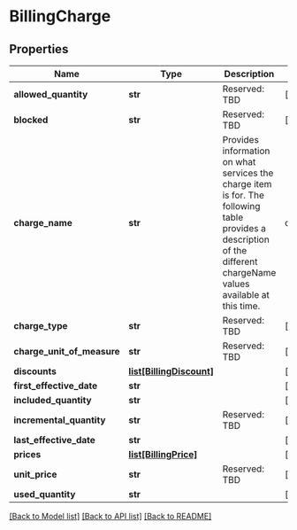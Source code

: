 # BillingCharge

## Properties
Name | Type | Description | Notes
------------ | ------------- | ------------- | -------------
**allowed_quantity** | **str** | Reserved: TBD | [optional] 
**blocked** | **str** | Reserved: TBD | [optional] 
**charge_name** | **str** | Provides information on what services the charge item is for.  The following table provides a description of the different chargeName values available at this time.  | chargeName | Description | | --- | --- | | id_check | ID Check Charge | | in_person_signing | In Person Signing charge | | envelopes Included | Sent Envelopes for the account | | age_verify | Age verification check | | ofac | OFAC Check | | id_confirm | ID confirmation check | | student_authentication | STAN PIN authentication check | | wet_sign_fax | Pages for returning signed documents by fax | | attachment_fax | Pages for returning attachments by fax | | phone_authentication | Phone authentication charge | | powerforms | PowerForm envelopes sent | | signer_payments | Payment processing charge | | outbound_fax | Send by fax charge | | bulk_recipient_envelopes | Bulk Recipient Envelopes sent | | sms_authentications | SMS authentication charge | | saml_authentications | SAML authentication charge | | express_signer_certificate | DocuSign Express Certificate charge | | personal_signer_certificate | Personal Signer Certificate charge | | safe_certificate | SAFE BioPharma Signer Certificate charge | | seats | Included active seats charge | | open_trust_certificate | OpenTrust Signer Certificate charge | | [optional] 
**charge_type** | **str** | Reserved: TBD | [optional] 
**charge_unit_of_measure** | **str** | Reserved: TBD | [optional] 
**discounts** | [**list[BillingDiscount]**](BillingDiscount.md) |  | [optional] 
**first_effective_date** | **str** |  | [optional] 
**included_quantity** | **str** |  | [optional] 
**incremental_quantity** | **str** | Reserved: TBD | [optional] 
**last_effective_date** | **str** |  | [optional] 
**prices** | [**list[BillingPrice]**](BillingPrice.md) |  | [optional] 
**unit_price** | **str** | Reserved: TBD | [optional] 
**used_quantity** | **str** |  | [optional] 

[[Back to Model list]](../README.md#documentation-for-models) [[Back to API list]](../README.md#documentation-for-api-endpoints) [[Back to README]](../README.md)


